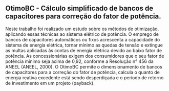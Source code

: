 ## OtimoBC - Cálculo simplificado de bancos de capacitores para correção do fator de potência.

Neste trabalho foi realizado um estudo sobre os métodos de otimização, aplicando essas técnicas ao sistema elétrico de potência. O emprego de bancos de capacitores automáticos ou fixos acrescenta a capacidade do sistema de energia elétrica, tornar mínimo as quedas de tensão e extingue as multas aplicadas às contas de energia elétrica devido ao baixo fator de potência. As concessionárias exigem dos consumidores que o seu fator de potência mínimo seja acima de 0,92, conforme a Resolução n° 456 da ANEEL (ANEEL, 2000). O OtimoBC permite o dimensionamento de bancos de capacitores para a correção do fator de potência, calcula o quanto de energia reativa excedente está sendo desperdiçada e o período de retorno de investimento em um projeto (payback).